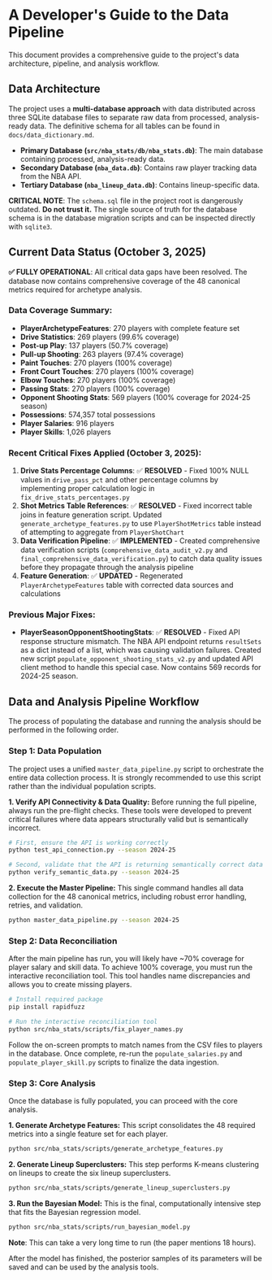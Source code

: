 # A Developer's Guide to the Data Pipeline

This document provides a comprehensive guide to the project's data architecture, pipeline, and analysis workflow.

## Data Architecture

The project uses a **multi-database approach** with data distributed across three SQLite database files to separate raw data from processed, analysis-ready data. The definitive schema for all tables can be found in `docs/data_dictionary.md`.

*   **Primary Database (`src/nba_stats/db/nba_stats.db`)**: The main database containing processed, analysis-ready data.
*   **Secondary Database (`nba_data.db`)**: Contains raw player tracking data from the NBA API.
*   **Tertiary Database (`nba_lineup_data.db`)**: Contains lineup-specific data.

**CRITICAL NOTE**: The `schema.sql` file in the project root is dangerously outdated. **Do not trust it.** The single source of truth for the database schema is in the database migration scripts and can be inspected directly with `sqlite3`.

## Current Data Status (October 3, 2025)

**✅ FULLY OPERATIONAL**: All critical data gaps have been resolved. The database now contains comprehensive coverage of the 48 canonical metrics required for archetype analysis.

### Data Coverage Summary:
- **PlayerArchetypeFeatures**: 270 players with complete feature set
- **Drive Statistics**: 269 players (99.6% coverage)
- **Post-up Play**: 137 players (50.7% coverage)  
- **Pull-up Shooting**: 263 players (97.4% coverage)
- **Paint Touches**: 270 players (100% coverage)
- **Front Court Touches**: 270 players (100% coverage)
- **Elbow Touches**: 270 players (100% coverage)
- **Passing Stats**: 270 players (100% coverage)
- **Opponent Shooting Stats**: 569 players (100% coverage for 2024-25 season)
- **Possessions**: 574,357 total possessions
- **Player Salaries**: 916 players
- **Player Skills**: 1,026 players

### Recent Critical Fixes Applied (October 3, 2025):
1. **Drive Stats Percentage Columns**: ✅ **RESOLVED** - Fixed 100% NULL values in `drive_pass_pct` and other percentage columns by implementing proper calculation logic in `fix_drive_stats_percentages.py`
2. **Shot Metrics Table References**: ✅ **RESOLVED** - Fixed incorrect table joins in feature generation script. Updated `generate_archetype_features.py` to use `PlayerShotMetrics` table instead of attempting to aggregate from `PlayerShotChart`
3. **Data Verification Pipeline**: ✅ **IMPLEMENTED** - Created comprehensive data verification scripts (`comprehensive_data_audit_v2.py` and `final_comprehensive_data_verification.py`) to catch data quality issues before they propagate through the analysis pipeline
4. **Feature Generation**: ✅ **UPDATED** - Regenerated `PlayerArchetypeFeatures` table with corrected data sources and calculations

### Previous Major Fixes:
- **PlayerSeasonOpponentShootingStats**: ✅ **RESOLVED** - Fixed API response structure mismatch. The NBA API endpoint returns `resultSets` as a dict instead of a list, which was causing validation failures. Created new script `populate_opponent_shooting_stats_v2.py` and updated API client method to handle this special case. Now contains 569 records for 2024-25 season.

## Data and Analysis Pipeline Workflow

The process of populating the database and running the analysis should be performed in the following order.

### Step 1: Data Population

The project uses a unified `master_data_pipeline.py` script to orchestrate the entire data collection process. It is strongly recommended to use this script rather than the individual population scripts.

**1. Verify API Connectivity & Data Quality:**
Before running the full pipeline, always run the pre-flight checks. These tools were developed to prevent critical failures where data appears structurally valid but is semantically incorrect.

```bash
# First, ensure the API is working correctly
python test_api_connection.py --season 2024-25

# Second, validate that the API is returning semantically correct data
python verify_semantic_data.py --season 2024-25
```

**2. Execute the Master Pipeline:**
This single command handles all data collection for the 48 canonical metrics, including robust error handling, retries, and validation.

```bash
python master_data_pipeline.py --season 2024-25
```

### Step 2: Data Reconciliation

After the main pipeline has run, you will likely have ~70% coverage for player salary and skill data. To achieve 100% coverage, you must run the interactive reconciliation tool. This tool handles name discrepancies and allows you to create missing players.

```bash
# Install required package
pip install rapidfuzz

# Run the interactive reconciliation tool
python src/nba_stats/scripts/fix_player_names.py
```

Follow the on-screen prompts to match names from the CSV files to players in the database. Once complete, re-run the `populate_salaries.py` and `populate_player_skill.py` scripts to finalize the data ingestion.

### Step 3: Core Analysis

Once the database is fully populated, you can proceed with the core analysis.

**1. Generate Archetype Features:**
This script consolidates the 48 required metrics into a single feature set for each player.

```bash
python src/nba_stats/scripts/generate_archetype_features.py
```

**2. Generate Lineup Superclusters:**
This step performs K-means clustering on lineups to create the six lineup superclusters.

```bash
python src/nba_stats/scripts/generate_lineup_superclusters.py
```

**3. Run the Bayesian Model:**
This is the final, computationally intensive step that fits the Bayesian regression model.

```bash
python src/nba_stats/scripts/run_bayesian_model.py
```
**Note**: This can take a very long time to run (the paper mentions 18 hours).

After the model has finished, the posterior samples of its parameters will be saved and can be used by the analysis tools.
